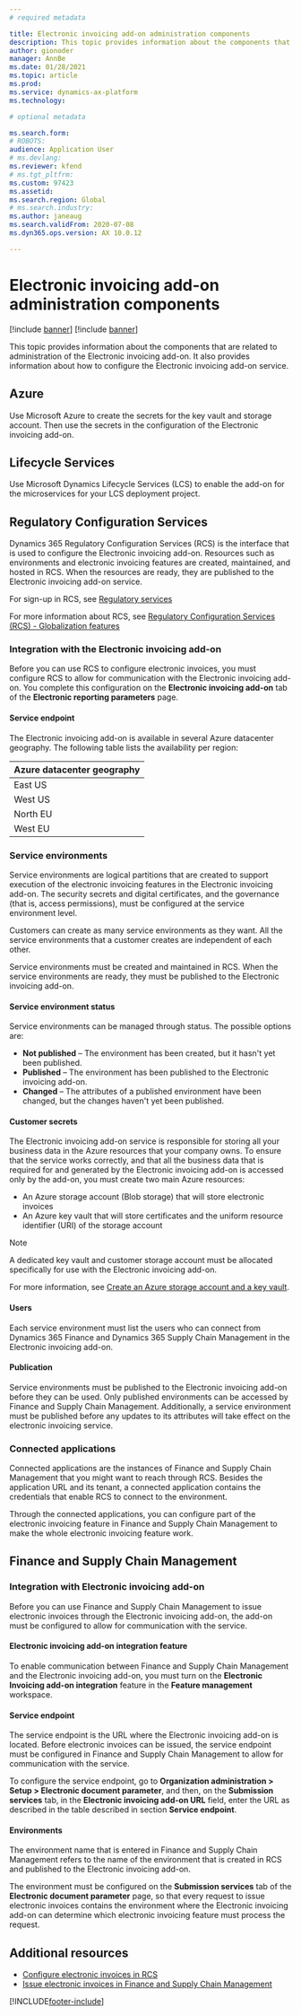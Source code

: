 ```yaml
---
# required metadata

title: Electronic invoicing add-on administration components
description: This topic provides information about the components that are related to administration of the Electronic invoicing add-on.
author: gionoder
manager: AnnBe
ms.date: 01/28/2021
ms.topic: article
ms.prod: 
ms.service: dynamics-ax-platform
ms.technology: 

# optional metadata

ms.search.form: 
# ROBOTS: 
audience: Application User
# ms.devlang: 
ms.reviewer: kfend
# ms.tgt_pltfrm: 
ms.custom: 97423
ms.assetid: 
ms.search.region: Global
# ms.search.industry: 
ms.author: janeaug
ms.search.validFrom: 2020-07-08
ms.dyn365.ops.version: AX 10.0.12

---
```


# Electronic invoicing add-on administration components

[!include [banner](../includes/banner.md)]
[!include [banner](../includes/preview-banner.md)]

This topic provides information about the components that are related to administration of the Electronic invoicing add-on. It also provides information about how to configure the Electronic invoicing add-on service.

## Azure

Use Microsoft Azure to create the secrets for the key vault and storage account. Then use the secrets in the configuration of the Electronic invoicing add-on.

## Lifecycle Services

Use Microsoft Dynamics Lifecycle Services (LCS) to enable the add-on for the microservices for your LCS deployment project.

## Regulatory Configuration Services

Dynamics 365 Regulatory Configuration Services (RCS) is the interface that is used to configure the Electronic invoicing add-on. Resources such as environments and electronic invoicing features are created, maintained, and hosted in RCS. When the resources are ready, they are published to the Electronic invoicing add-on service.

For sign-up in RCS, see [Regulatory services](https://marketing.configure.global.dynamics.com/)

For more information about RCS, see [Regulatory Configuration Services (RCS) - Globalization features](rcs-globalization-feature.md)

### Integration with the Electronic invoicing add-on

Before you can use RCS to configure electronic invoices, you must configure RCS to allow for communication with the Electronic invoicing add-on. You complete this configuration on the **Electronic invoicing add-on** tab of the **Electronic reporting parameters** page.

#### Service endpoint

The Electronic invoicing add-on is available in several Azure datacenter geography. The following table lists the availability per region:

| Azure datacenter geography |
|----------------------------|
| East US                    |
| West US                    |
| North EU                   |
| West EU                    |

### Service environments

Service environments are logical partitions that are created to support execution of the electronic invoicing features in the Electronic invoicing add-on. The security secrets and digital certificates, and the governance (that is, access permissions), must be configured at the service environment level.

Customers can create as many service environments as they want. All the service environments that a customer creates are independent of each other.

Service environments must be created and maintained in RCS. When the service environments are ready, they must be published to the Electronic invoicing add-on.

#### Service environment status

Service environments can be managed through status. The possible options are:

- **Not published** – The environment has been created, but it hasn't yet been published.
- **Published** – The environment has been published to the Electronic invoicing add-on.
- **Changed** – The attributes of a published environment have been changed, but the changes haven't yet been published.

#### Customer secrets

The Electronic invoicing add-on service is responsible for storing all your business data in the Azure resources that your company owns. To ensure that the service works correctly, and that all the business data that is required for and generated by the Electronic invoicing add-on is accessed only by the add-on, you must create two main Azure resources:

- An Azure storage account (Blob storage) that will store electronic invoices
- An Azure key vault that will store certificates and the uniform resource identifier (URI) of the storage account

> [!NOTE]
> A dedicated key vault and customer storage account must be allocated specifically for use with the Electronic invoicing add-on.

For more information, see [Create an Azure storage account and a key vault](e-invoicing-create-azure-storage-account-key-vault.md).

#### Users

Each service environment must list the users who can connect from Dynamics 365 Finance and Dynamics 365 Supply Chain Management in the Electronic invoicing add-on.

#### Publication

Service environments must be published to the Electronic invoicing add-on before they can be used. Only published environments can be accessed by Finance and Supply Chain Management. Additionally, a service environment must be published before any updates to its attributes will take effect on the electronic invoicing service.

### Connected applications

Connected applications are the instances of Finance and Supply Chain Management that you might want to reach through RCS. Besides the application URL and its tenant, a connected application contains the credentials that enable RCS to connect to the environment.

Through the connected applications, you can configure part of the electronic invoicing feature in Finance and Supply Chain Management to make the whole electronic invoicing feature work.

## Finance and Supply Chain Management

### Integration with Electronic invoicing add-on

Before you can use Finance and Supply Chain Management to issue electronic invoices through the Electronic invoicing add-on, the add-on must be configured to allow for communication with the service.

#### Electronic invoicing add-on integration feature

To enable communication between Finance and Supply Chain Management and the Electronic invoicing add-on, you must turn on the **Electronic Invoicing add-on integration** feature in the **Feature management** workspace.

#### Service endpoint

The service endpoint is the URL where the Electronic invoicing add-on is located. Before electronic invoices can be issued, the service endpoint must be configured in Finance and Supply Chain Management to allow for communication with the service.

To configure the service endpoint, go to **Organization administration \> Setup \> Electronic document parameter**, and then, on the **Submission services** tab, in the **Electronic invoicing add-on URL** field, enter the URL as described in the table described in section **Service endpoint**.

#### Environments

The environment name that is entered in Finance and Supply Chain Management refers to the name of the environment that is created in RCS and published to the Electronic invoicing add-on.

The environment must be configured on the **Submission services** tab of the **Electronic document parameter** page, so that every request to issue electronic invoices contains the environment where the Electronic invoicing add-on can determine which electronic invoicing feature must process the request.

## Additional resources

- [Configure electronic invoices in RCS](e-invoicing-configuration-rcs.md)
- [Issue electronic invoices in Finance and Supply Chain Management](e-invoicing-issuing-electronic-invoices-finance-supply-chain-management.md)


[!INCLUDE[footer-include](../../includes/footer-banner.md)]
